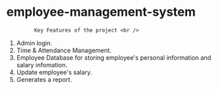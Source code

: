 # employee-management-system
             Key Features of the project <br />

1. Admin login. <br />
2. Time & Attendance Management. <br />
3. Employee Database for storing employee's personal information and salary infomation. <br />
4. Update employee's salary. <br />
5. Generates a report. <br />
